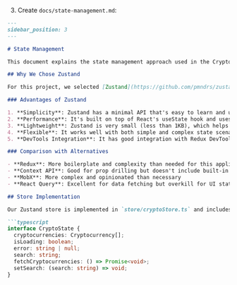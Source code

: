 3. Create `docs/state-management.md`:

```markdown
---
sidebar_position: 3
---

# State Management

This document explains the state management approach used in the Crypto Price Tracker application.

## Why We Chose Zustand

For this project, we selected [Zustand](https://github.com/pmndrs/zustand) as our state management solution. Here's why:

### Advantages of Zustand

1. **Simplicity**: Zustand has a minimal API that's easy to learn and use.
2. **Performance**: It's built on top of React's useState hook and uses the React Concurrent Mode-friendly approach.
3. **Lightweight**: Zustand is very small (less than 1KB), which helps keep our bundle size minimal.
4. **Flexible**: It works well with both simple and complex state scenarios.
5. **DevTools Integration**: It has good integration with Redux DevTools for debugging.

### Comparison with Alternatives

- **Redux**: More boilerplate and complexity than needed for this application
- **Context API**: Good for prop drilling but doesn't include built-in state management
- **MobX**: More complex and opinionated than necessary
- **React Query**: Excellent for data fetching but overkill for UI state

## Store Implementation

Our Zustand store is implemented in `store/cryptoStore.ts` and includes:

```typescript
interface CryptoState {
  cryptocurrencies: Cryptocurrency[];
  isLoading: boolean;
  error: string | null;
  search: string;
  fetchCryptocurrencies: () => Promise<void>;
  setSearch: (search: string) => void;
}